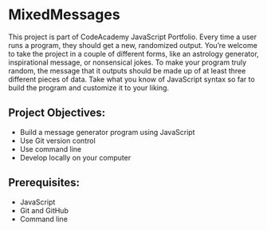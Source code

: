 # MixedMessages
This project is part of CodeAcademy JavaScript Portfolio. Every time a user runs a program, they should get a new, randomized output. You’re welcome to take the project in a couple of different forms, like an astrology generator, inspirational message, or nonsensical jokes. To make your program truly random, the message that it outputs should be made up of at least three different pieces of data. Take what you know of JavaScript syntax so far to build the program and customize it to your liking.

## Project Objectives:

- Build a message generator program using JavaScript
- Use Git version control
- Use command line
- Develop locally on your computer

## Prerequisites:

- JavaScript
- Git and GitHub
- Command line